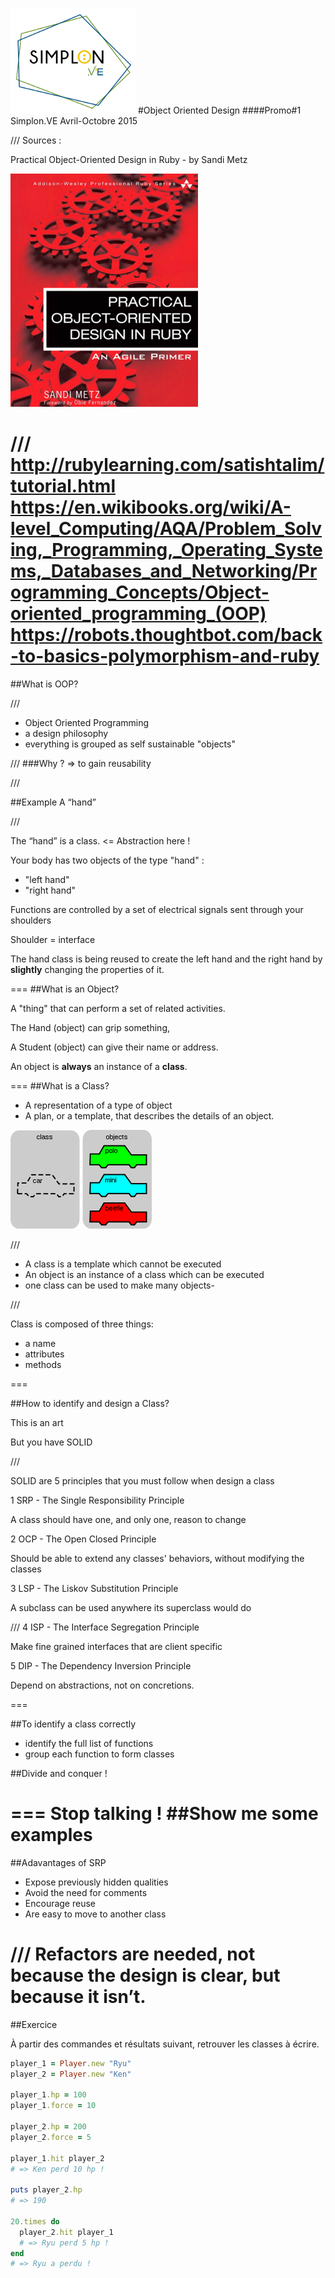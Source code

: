 ![Logo Simplon.ve](images/logo_simplonve_small.jpg "Simplon.ve")
#Object Oriented Design
####Promo#1 Simplon.VE
Avril-Octobre 2015

///
Sources : 

Practical Object-Oriented Design in Ruby - by Sandi Metz


![metz](images/metz.png "Metz")

///
http://rubylearning.com/satishtalim/tutorial.html
https://en.wikibooks.org/wiki/A-level_Computing/AQA/Problem_Solving,_Programming,_Operating_Systems,_Databases_and_Networking/Programming_Concepts/Object-oriented_programming_(OOP)
https://robots.thoughtbot.com/back-to-basics-polymorphism-and-ruby
===

##What is OOP?

///

- Object Oriented Programming 
- a design philosophy 
- everything is grouped as self sustainable "objects"

///
###Why ? 
=> to gain reusability 

///

##Example
A “hand” 

///

The “hand” is a class. <= Abstraction here !

Your body has two objects of the type "hand" : 

- "left hand"
- "right hand"

Functions are controlled by a set of electrical signals sent through your shoulders

Shoulder = interface

The hand class is being reused to create the left hand and the right hand by **slightly** changing the properties of it.

===
##What is an Object?

A "thing" that can perform a set of related activities.

The Hand (object) can grip something, 

A Student (object) can give their name or address.

An object is **always** an instance of a **class**.

===
##What is a Class?

- A representation of a type of object
- A plan, or a template, that describes the details of an object. 

![oop](images/OOP-objects_and_classes.png "oop")


///

- A class is a template which cannot be executed
- An object is an instance of a class which can be executed
- one class can be used to make many objects- 

///

Class is composed of three things:

 - a name
 - attributes
 - methods

===

##How to identify and design a Class?

This is an art

But you have SOLID

///

SOLID are 5 principles that you must follow when design a class

1 SRP - The Single Responsibility Principle

A class should have one, and only one, reason to change

2 OCP - The Open Closed Principle

Should be able to extend any classes' behaviors, without modifying the classes

3 LSP - The Liskov Substitution Principle

A subclass can be used anywhere its superclass would do

///
4 ISP - The Interface Segregation Principle

Make fine grained interfaces that are client specific

5 DIP - The Dependency Inversion Principle

Depend on abstractions, not on concretions.

===

##To identify a class correctly

- identify the full list of functions 
- group each function to form classes 


##Divide and conquer !

===
Stop talking !
##Show me some examples
===

##Adavantages of SRP

- Expose previously hidden qualities
- Avoid the need for comments 
- Encourage reuse
- Are easy to move to another class 

///
Refactors are needed, not because the design is clear, but because it isn’t.
===

##Exercice

À partir des commandes et résultats suivant, retrouver les classes à écrire.

``` ruby
player_1 = Player.new "Ryu"
player_2 = Player.new "Ken"

player_1.hp = 100
player_1.force = 10

player_2.hp = 200
player_2.force = 5

player_1.hit player_2
# => Ken perd 10 hp !

puts player_2.hp
# => 190

20.times do
  player_2.hit player_1
  # => Ryu perd 5 hp !
end
# => Ryu a perdu !
```